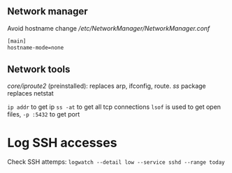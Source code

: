 ## Network manager
Avoid hostname change
*/etc/NetworkManager/NetworkManager.conf*
```bash
[main]
hostname-mode=none
```

## Network tools
*core/iproute2* (preinstalled): replaces arp, ifconfig, route.
*ss* package replaces netstat

`ip addr` to get ip
`ss -at` to get all tcp connections
`lsof` is used to get open files, `-p :5432` to get port

# Log SSH accesses
Check SSH attemps:
`logwatch --detail low --service sshd --range today`
